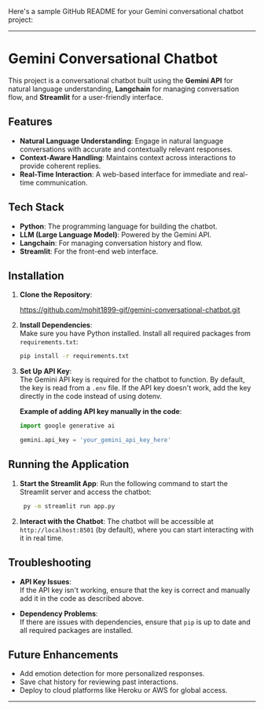 Here's a sample GitHub README for your Gemini conversational chatbot project:

---

# Gemini Conversational Chatbot

This project is a conversational chatbot built using the **Gemini API** for natural language understanding, **Langchain** for managing conversation flow, and **Streamlit** for a user-friendly interface.

## Features
- **Natural Language Understanding**: Engage in natural language conversations with accurate and contextually relevant responses.
- **Context-Aware Handling**: Maintains context across interactions to provide coherent replies.
- **Real-Time Interaction**: A web-based interface for immediate and real-time communication.

## Tech Stack
- **Python**: The programming language for building the chatbot.
- **LLM (Large Language Model)**: Powered by the Gemini API.
- **Langchain**: For managing conversation history and flow.
- **Streamlit**: For the front-end web interface.

## Installation

1. **Clone the Repository**:
   
   
   https://github.com/mohit1899-gif/gemini-conversational-chatbot.git

3. **Install Dependencies**:  
   Make sure you have Python installed. Install all required packages from `requirements.txt`:
   ```bash
   pip install -r requirements.txt
   ```

4. **Set Up API Key**:  
   The Gemini API key is required for the chatbot to function. By default, the key is read from a `.env` file. If the API key doesn't work, add the key directly in the code instead of using dotenv.

   **Example of adding API key manually in the code**:
   ```python
   import google generative ai

   gemini.api_key = 'your_gemini_api_key_here'
   ```

## Running the Application

1. **Start the Streamlit App**:
   Run the following command to start the Streamlit server and access the chatbot:
   ```bash
    py -m streamlit run app.py
   ```

2. **Interact with the Chatbot**:
   The chatbot will be accessible at `http://localhost:8501` (by default), where you can start interacting with it in real time.

## Troubleshooting

- **API Key Issues**:  
  If the API key isn't working, ensure that the key is correct and manually add it in the code as described above.
  
- **Dependency Problems**:  
  If there are issues with dependencies, ensure that `pip` is up to date and all required packages are installed.

## Future Enhancements
- Add emotion detection for more personalized responses.
- Save chat history for reviewing past interactions.
- Deploy to cloud platforms like Heroku or AWS for global access.

---

